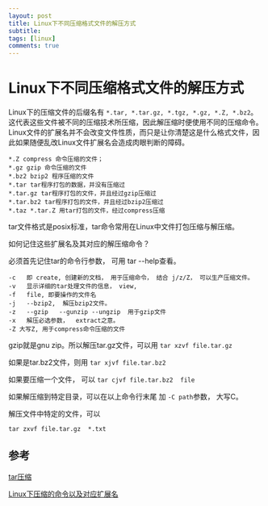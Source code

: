 ```yaml
---
layout: post
title: Linux下不同压缩格式文件的解压方式
subtitle: 
tags: [linux]
comments: true
---
```

# Linux下不同压缩格式文件的解压方式

Linux下的压缩文件的后缀名有 `*.tar, *.tar.gz, *.tgz, *.gz, *.Z, *.bz2`。这代表这些文件被不同的压缩技术所压缩，因此解压缩时便使用不同的压缩命令。Linux文件的扩展名并不会改变文件性质，而只是让你清楚这是什么格式文件，因此如果随便乱改Linux文件扩展名会造成肉眼判断的障碍。

```
*.Z compress 命令压缩的文件；
*.gz gzip 命令压缩的文件
*.bz2 bzip2 程序压缩的文件
*.tar tar程序打包的数据，并没有压缩过
*.tar.gz tar程序打包的文件，并且经过gzip压缩过
*.tar.bz2 tar程序打包的文件，并且经过bzip2压缩过
*.taz *.tar.Z 用tar打包的文件，经过compress压缩
```

tar文件格式是posix标准，tar命令常用在Linux中文件打包压缩与解压缩。

如何记住这些扩展名及其对应的解压缩命令？

必须首先记住tar的命令行参数， 可用 tar --help查看。

```
-c   即 create, 创建新的文档， 用于压缩命令， 结合 j/z/Z， 可以生产压缩文件。
-v	 显示详细的tar处理文件的信息， view, 
-f   file, 即要操作的文件名
-j   --bzip2,  解压bzip2文件。
-z   --gzip   --gunzip --ungzip  用于gzip文件
-x	 解压必选参数，  extract之意。  
-Z 大写Z, 用于compress命令压缩的文件
```

gzip就是gnu zip。所以解压tar.gz文件，可以用 `tar xzvf file.tar.gz`

如果是tar.bz2文件，则用 `tar xjvf file.tar.bz2`

如果要压缩一个文件， 可以 `tar cjvf file.tar.bz2  file`

如果解压缩到特定目录，可以在以上命令行末尾 加 `-C path`参数， 大写C。

解压文件中特定的文件，可以

`tar zxvf file.tar.gz  *.txt`

## 参考

[tar压缩](https://www.cnblogs.com/nuo010/p/16012283.html)

[Linux下压缩的命令以及对应扩展名](https://blog.csdn.net/lc522108813/article/details/45601861?spm=1001.2101.3001.6661.1&utm_medium=distribute.pc_relevant_t0.none-task-blog-2%7Edefault%7ECTRLIST%7ERate-1.pc_relevant_antiscanv2&depth_1-utm_source=distribute.pc_relevant_t0.none-task-blog-2%7Edefault%7ECTRLIST%7ERate-1.pc_relevant_antiscanv2&utm_relevant_index=1)

